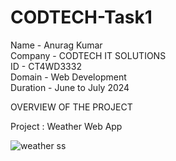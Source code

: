 # CODTECH-Task1



Name - Anurag Kumar      
Company - CODTECH IT SOLUTIONS      
ID - CT4WD3332       
Domain - Web Development      
Duration - June to July 2024       
                                                  
                                   
                               
OVERVIEW OF THE PROJECT

Project : Weather Web App

![weather ss](https://github.com/user-attachments/assets/715521ea-1d6f-48d3-bfd0-571aa08f28cd)
